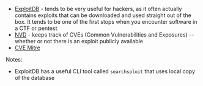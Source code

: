 * [ExploitDB](https://www.exploit-db.com/) - tends to be very useful for hackers, as it often actually contains exploits that can be downloaded and used straight out of the box. It tends to be one of the first stops when you encounter software in a CTF or pentest
* [NVD](https://nvd.nist.gov/vuln/search) - keeps track of CVEs (Common Vulnerabilities and Exposures) -- whether or not there is an exploit publicly available
* [CVE Mitre](https://cve.mitre.org/)


Notes:
* ExploitDB has a useful CLI tool called `searchsploit` that uses local copy of the database